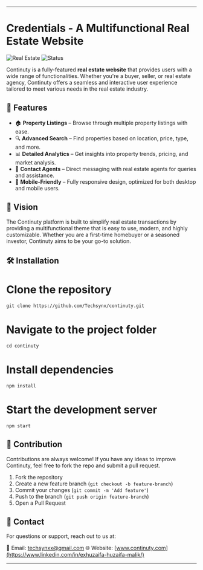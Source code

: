 


---

# Credentials  - A Multifunctional Real Estate Website

![Real Estate](https://img.shields.io/badge/Real%20Estate-Multifunctional-blue.svg) ![Status](https://img.shields.io/badge/Status-Active-brightgreen.svg)

Continuty is a fully-featured **real estate website** that provides users with a wide range of functionalities. Whether you're a buyer, seller, or real estate agency, Continuty offers a seamless and interactive user experience tailored to meet various needs in the real estate industry.

## 🚀 Features

- 🏠 **Property Listings** – Browse through multiple property listings with ease.
- 🔍 **Advanced Search** – Find properties based on location, price, type, and more.
- 📊 **Detailed Analytics** – Get insights into property trends, pricing, and market analysis.
- 💬 **Contact Agents** – Direct messaging with real estate agents for queries and assistance.
- 📱 **Mobile-Friendly** – Fully responsive design, optimized for both desktop and mobile users.

## 🎯 Vision

The Continuty platform is built to simplify real estate transactions by providing a multifunctional theme that is easy to use, modern, and highly customizable. Whether you are a first-time homebuyer or a seasoned investor, Continuty aims to be your go-to solution.

## 🛠️ Installation


# Clone the repository
```
git clone https://github.com/Techsynx/continuty.git
```
# Navigate to the project folder
```
cd continuty
```
# Install dependencies

```
npm install
```
# Start the development server
```
npm start
```

## 🤝 Contribution

Contributions are always welcome! If you have any ideas to improve Continuty, feel free to fork the repo and submit a pull request.

1. Fork the repository
2. Create a new feature branch (`git checkout -b feature-branch`)
3. Commit your changes (`git commit -m 'Add feature'`)
4. Push to the branch (`git push origin feature-branch`)
5. Open a Pull Request

## 📧 Contact

For questions or support, reach out to us at:

📧 Email: techsynxx@gmail.com
🌐 Website: [www.continuty.com](https://www.linkedin.com/in/exhuzaifa-huzaifa-malik/)

---
